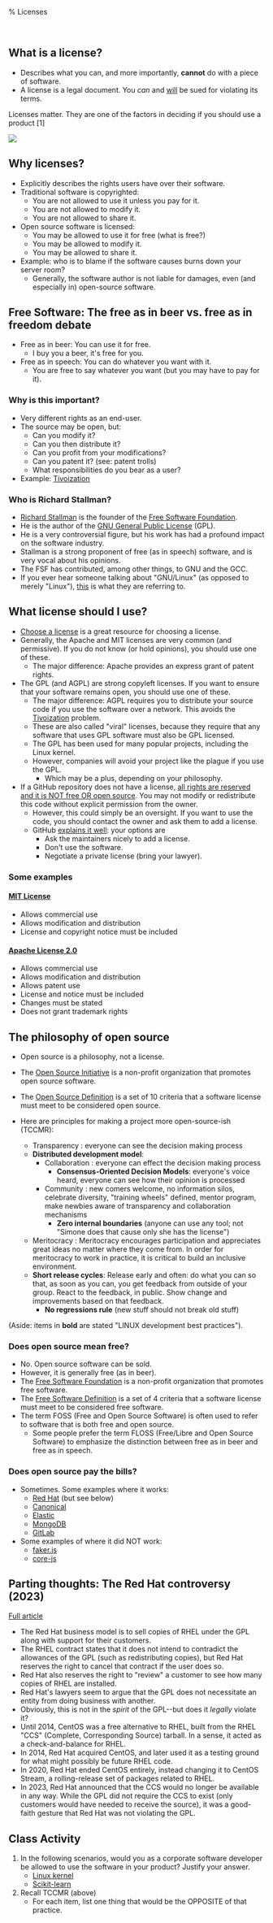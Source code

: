 % Licenses

<br clear=all>

## What is a license?


* Describes what you can, and more importantly, **cannot** do with a piece of software.
* A license is a legal document. You *can* and [will](https://en.wikipedia.org/wiki/Open_source_license_litigation) be sued for violating its terms.


Licenses matter. They are one of the factors in deciding if you should use a product [1]


<img src="https://media.springernature.com/lw685/springer-static/image/art%3A10.1186%2Fs42400-021-00084-8/MediaObjects/42400_2021_84_Fig2_HTML.png?as=webp">


## Why licenses?


* Explicitly describes the rights users have over their software.
* Traditional software is copyrighted: 
  * You are not allowed to use it unless you pay for it.
  * You are not allowed to modify it.
  * You are not allowed to share it.
* Open source software is licensed: 
  * You may be allowed to use it for free (what is free?)
  * You may be allowed to modify it.
  * You may be allowed to share it.
* Example: who is to blame if the software causes burns down your server room?
  * Generally, the software author is not liable for damages, even (and especially in) open-source software.


## Free Software: The free as in beer vs. free as in freedom debate


* Free as in beer: You can use it for free.
  * I buy you a beer, it's free for you.
* Free as in speech: You can do whatever you want with it.
  * You are free to say whatever you want (but you may have to pay for it).


### Why is this important?


* Very different rights as an end-user.
* The source may be open, but:
  * Can you modify it?
  * Can you then distribute it?
  * Can you profit from your modifications?
  * Can you patent it? (see: patent trolls)
  * What responsibilities do you bear as a user?
* Example: [Tivoization](https://en.wikipedia.org/wiki/Tivoization)


### Who is Richard Stallman?


* [Richard Stallman](stallman.org) is the founder of the [Free Software Foundation](https://www.fsf.org/).
* He is the author of the [GNU General Public License](https://www.gnu.org/licenses/gpl-3.0.en.html) (GPL).
* He is a very controversial figure, but his work has had a profound impact on the software industry.
* Stallman is a strong proponent of free (as in speech) software, and is very vocal about his opinions.
* The FSF has contributed, among other things, to GNU and the GCC.
* If you ever hear someone talking about "GNU/Linux" (as opposed to merely "Linux"), [this](https://en.wikipedia.org/wiki/GNU/Linux_naming_controversy#Opinions) is what they are referring to.


## What license should I use?


* [Choose a license](https://choosealicense.com/) is a great resource for choosing a license.
* Generally, the Apache and MIT licenses are very common (and permissive). If you do not know (or hold opinions), you should use one of these.
  * The major difference: Apache provides an express grant of patent rights.
* The GPL (and AGPL) are strong copyleft licenses. If you want to ensure that your software remains open, you should use one of these.
  * The major difference: AGPL requires you to distribute your source code if you use the software over a network. This avoids the [Tivoization](https://en.wikipedia.org/wiki/Tivoization) problem.
  * These are also called "viral" licenses, because they require that any software that uses GPL software must also be GPL licensed.
  * The GPL has been used for many popular projects, including the Linux kernel.
  * However, companies will avoid your project like the plague if you use the GPL.
    * Which may be a plus, depending on your philosophy.
* If a GitHub repository does not have a license, [all rights are reserved and it is NOT free OR open source](https://help.github.com/en/github/creating-cloning-and-archiving-repositories/licensing-a-repository#choosing-the-right-license). You may not modify or redistribute this code without explicit permission from the owner.
  * However, this could simply be an oversight. If you want to use the code, you should contact the owner and ask them to add a license.
  * GitHub [explains it well](https://choosealicense.com/no-license/): your options are
    * Ask the maintainers nicely to add a license.
    * Don't use the software.
    * Negotiate a private license (bring your lawyer).


### Some examples


#### [MIT License](https://choosealicense.com/licenses/mit/)


* Allows commercial use
* Allows modification and distribution
* License and copyright notice must be included


#### [Apache License 2.0](https://choosealicense.com/licenses/apache-2.0/)


* Allows commercial use
* Allows modification and distribution
* Allows patent use
* License and notice must be included
* Changes must be stated
* Does not grant trademark rights



## The philosophy of open source


* Open source is a philosophy, not a license.
* The [Open Source Initiative](https://opensource.org/) is a non-profit organization that promotes open source software.
* The [Open Source Definition](https://opensource.org/osd) is a set of 10 criteria that a software license must meet to be considered open source.
* Here are principles for making a project more open-source-ish (TCCMR):

  - Transparency : everyone can see the decision making process
  - **Distributed development model**:
     - Collaboration : everyone can effect the decision making process
       - **Consensus-Oriented Decision Models**: everyone's voice heard, everyone can see how their opinion is processed
     - Community : new comers welcome, no information silos,  celebrate diversity,  "training wheels" defined, mentor program, make newbies aware of transparency and collaboration mechanisms
       - **Zero internal boundaries** (anyone can use any tool; not "Simone does that cause only she has the license")
  - Meritocracy : Meritocracy encourages participation and appreciates great ideas no matter where they come from. In order for meritocracy to work in practice, it is critical to build an inclusive environment. 
  - **Short release cycles**: Release early and often: do what you can so that, as soon as you can, you get feedback from outside of your group. React to the feedback, in public. Show change and improvements based on that feedback.
    - **No regressions rule** (new stuff should not break old stuff)

(Aside: items in **bold** are stated "LINUX development best practices").

### Does open source mean free?


* No. Open source software can be sold.
* However, it is generally free (as in beer).
* The [Free Software Foundation](https://www.fsf.org/) is a non-profit organization that promotes free software.
* The [Free Software Definition](https://www.gnu.org/philosophy/free-sw.en.html) is a set of 4 criteria that a software license must meet to be considered free software.
* The term FOSS (Free and Open Source Software) is often used to refer to software that is both free and open source.
  * Some people prefer the term FLOSS (Free/Libre and Open Source Software) to emphasize the distinction between free as in beer and free as in speech.


### Does open source pay the bills?


* Sometimes. Some examples where it works:
  * [Red Hat](https://www.redhat.com/en) (but see below)
  * [Canonical](https://www.canonical.com/)
  * [Elastic](https://www.elastic.co/)
  * [MongoDB](https://www.mongodb.com/)
  * [GitLab](https://about.gitlab.com/)
* Some examples of where it did NOT work:
  * [faker.js](https://web.archive.org/web/20210414082709/https://github.com/Marak/faker.js/issues/1046)
  * [core-js](https://github.com/zloirock/core-js/blob/master/docs/2023-02-14-so-whats-next.md)


## Parting thoughts: The Red Hat controversy (2023)


[Full article](https://sfconservancy.org/blog/2023/jun/23/rhel-gpl-analysis/)


* The Red Hat business model is to sell copies of RHEL under the GPL along with support for their customers.
* The RHEL contract states that it does not intend to contradict the allowances of the GPL (such as redistributing copies), but Red Hat reserves the right to cancel that contract if the user does so.
* Red Hat also reserves the right to "review" a customer to see how many copies of RHEL are installed.
* Red Hat's lawyers seem to argue that the GPL does not necessitate an entity from doing business with another.
* Obviously, this is not in the *spirit* of the GPL--but does it *legally* violate it?
* Until 2014, CentOS was a free alternative to RHEL, built from the RHEL "CCS" (Complete, Corresponding Source) tarball. In a sense, it acted as a check-and-balance for RHEL.
* In 2014, Red Hat acquired CentOS, and later used it as a testing ground for what might possibly be future RHEL code.
* In 2020, Red Hat ended CentOS entirely, instead changing it to CentOS Stream, a rolling-release set of packages related to RHEL.
* In 2023, Red Hat announced that the CCS would no longer be available in any way. While the GPL did not require the CCS to exist (only customers would have needed to receive the source), it was a good-faith gesture that Red Hat was not violating the GPL.

## Class Activity


1. In the following scenarios, would you as a corporate software developer be allowed to use the software in your product? Justify your answer.
   * [Linux kernel](https://github.com/torvalds/linux)
   * [Scikit-learn](https://github.com/scikit-learn/scikit-learn)
2. Recall TCCMR (above)
   * For each item, list one thing that would be the OPPOSITE of that practice.


